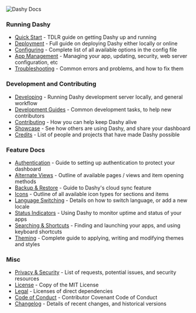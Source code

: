 ![Dashy Docs](https://i.ibb.co/4mdNf7M/heading-docs.png)

### Running Dashy
- [Quick Start](/docs/quick-start) - TDLR guide on getting Dashy up and running
- [Deployment](/docs/deployment) - Full guide on deploying Dashy either locally or online
- [Configuring](/docs/configuring) - Complete list of all available options in the config file
- [App Management](/docs/management) - Managing your app, updating, security, web server configuration, etc
- [Troubleshooting](/docs/troubleshooting) - Common errors and problems, and how to fix them

### Development and Contributing 
- [Developing](/docs/developing) - Running Dashy development server locally, and general workflow
- [Development Guides](/docs/development-guides) - Common development tasks, to help new contributors
- [Contributing](/docs/contributing) - How you can help keep Dashy alive
- [Showcase](/docs/showcase) - See how others are using Dashy, and share your dashboard
- [Credits](/docs/credits) - List of people and projects that have made Dashy possible

### Feature Docs
- [Authentication](/docs/authentication) - Guide to setting up authentication to protect your dashboard
- [Alternate Views](/docs/alternate-views) - Outline of available pages / views and item opening methods
- [Backup & Restore](/docs/backup-restore) - Guide to Dashy's cloud sync feature
- [Icons](/docs/icons) - Outline of all available icon types for sections and items
- [Language Switching](/docs/multi-language-support) - Details on how to switch language, or add a new locale
- [Status Indicators](/docs/status-indicators) - Using Dashy to monitor uptime and status of your apps
- [Searching  & Shortcuts](/docs/searching) - Finding and launching your apps, and using keyboard shortcuts
- [Theming](/docs/theming) - Complete guide to applying, writing and modifying themes and styles

### Misc
- [Privacy & Security](/docs/privacy) - List of requests, potential issues, and security resources
- [License](/LICENSE) - Copy of the MIT License
- [Legal](/.github/LEGAL) - Licenses of direct dependencies
- [Code of Conduct](/.github/CODE_OF_CONDUCT) - Contributor Covenant Code of Conduct
- [Changelog](/.github/CHANGELOG) - Details of recent changes, and historical versions
